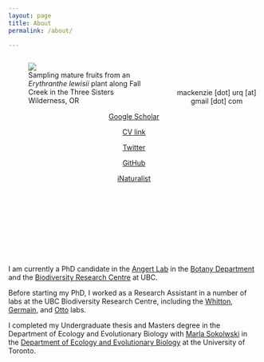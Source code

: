```yaml
---
layout: page
title: About
permalink: /about/

---
```

<figure style="float: left; padding-right: 25px; width: 45%">
 <img src="/assets/three_sisters_collecting.jpg"/>
 <figcaption> Sampling mature fruits from an <i>Erythranthe lewisii</i> plant along Fall Creek in the Three Sisters Wilderness, OR </figcaption>
 </figure>
 <br>
 <br>
 <br>

<p style="text-align:center"> mackenzie [dot] urq [at] gmail [dot] com 
<p style="text-align:center"> <a href="https://scholar.google.ca/citations?user=rMkvEq8AAAAJ&hl=en"> Google Scholar </a> 
<p style="text-align:center"> <a href="https://github.com/macurqcron/macurqcron.github.io/blob/master/MUC_CV_master.pdf"> CV link </a>  </p>
<p style="text-align:center"> <a href="https://twitter.com/macurqcron">Twitter</a> 
<p style="text-align:center"> <a href="https://github.com/macurqcron">GitHub</a> 
<p style="text-align:center"> <a href="https://www.inaturalist.org/people/macurqcron">iNaturalist</a> 



</p> 

<br>
<br>
<br>
<br>
<br>
<br>
<br>
<br>

<p> I am currently a PhD candidate in the <a href="https://angert.github.io/">Angert Lab</a> in the <a href="https://www.botany.ubc.ca/">Botany Department</a> and the <a href="https://biodiversity.ubc.ca/">Biodiversity Research Centre</a> at UBC. </p> 

<p> Before starting my PhD, I worked as a Research Assistant in a number of labs at the UBC Biodiversity Research Centre, including the <a href="http://whittonlab.weebly.com/">Whitton</a>, <a href="https://germainlab.weebly.com/">Germain</a>, and <a href="https://www.zoology.ubc.ca/~otto/">Otto</a> labs. </p>

<p> I completed my Undergraduate thesis and Masters degree in the Department of Ecology and Evolutionary Biology with <a href="https://sokolowski.eeb.utoronto.ca/">Marla Sokolwski</a> in the <a href="https://eeb.utoronto.ca/"> Department of Ecology and Evolutionary Biology</a> at the University of Toronto. </p> 

